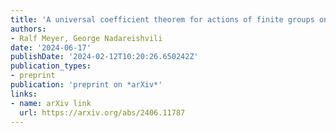 ```yaml
---
title: 'A universal coefficient theorem for actions of finite groups on $C^*$-algebras'
authors:
- Ralf Meyer, George Nadareishvili
date: '2024-06-17'
publishDate: '2024-02-12T10:20:26.650242Z'
publication_types:
- preprint
publication: 'preprint on *arXiv*'
links:
- name: arXiv link
  url: https://arxiv.org/abs/2406.11787
---
```

